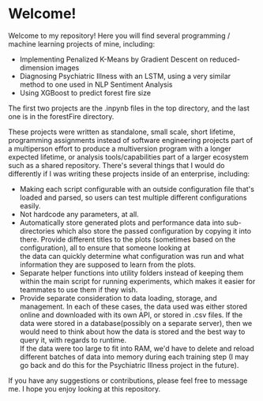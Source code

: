 # Welcome!

Welcome to my repository!  Here you will find several programming / machine learning projects of mine, including:

 - Implementing Penalized K-Means by Gradient Descent on reduced-dimension images
 - Diagnosing Psychiatric Illness with an LSTM, using a very similar method to one used in NLP Sentiment Analysis
 - Using XGBoost to predict forest fire size
 
 The first two projects are the .inpynb files in the top directory, and the last one is in the forestFire directory.
 
These projects were written as standalone, small scale, short lifetime, programming assignments instead of software engineering 
projects part of a multiperson effort to produce a multiversion program with a longer expected lifetime, or analysis tools/capabilities 
part of a larger ecosystem such as a shared repository.  There's several things
that I would do differently if I was writing these projects inside of an enterprise, including:
 - Making each script configurable with an outside configuration file that's loaded and parsed, so users can test multiple different 
 configurations easily.
 - Not hardcode any parameters, at all.
 - Automatically store generated plots and performance data into sub-directories which also store the passed configuration by copying
 it into there.  Provide different titles to the plots (sometimes based on the configuration), all to ensure that someone looking at  
 the data can quickly determine what configuration was run and what information they are supposed to learn from the plots.
 - Separate helper functions into utility folders instead of keeping them within the main script for running experiments, which makes it 
 easier for teammates to use them if they wish.
 - Provide separate consideration to data loading, storage, and management.  In each of these cases, the data used was either stored 
 online and downloaded with its own API, or stored in .csv files.  If the data were stored in a database(possibly on a separate server), 
 then we would need to think about how the data is stored and the best way to query it, with regards to runtime.  
 If the data were too large to fit into RAM, we'd have to delete and reload different batches of data into memory during each training 
 step (I may go back and do this for the Psychiatric Illness project in the future).
 
If you have any suggestions or contributions, please feel free to message me.  I hope you enjoy looking at this repository.
